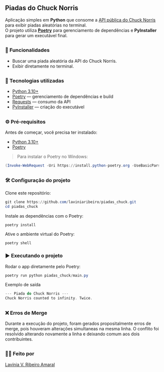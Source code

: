 ## Piadas do Chuck Norris

Aplicação simples em **Python** que consome a [API pública do Chuck Norris](https://api.chucknorris.io/) para exibir piadas aleatórias no terminal.  
O projeto utiliza **[Poetry](https://python-poetry.org/)** para gerenciamento de dependências e **PyInstaller** para gerar um executável final.

##

### 📌 Funcionalidades
- Buscar uma piada aleatória da API do Chuck Norris.
- Exibir diretamente no terminal.

##

### 🚀 Tecnologias utilizadas
- [Python 3.10+](https://www.python.org/)
- [Poetry](https://python-poetry.org/) — gerenciamento de dependências e build
- [Requests](https://pypi.org/project/requests/) — consumo da API
- [PyInstaller](https://pyinstaller.org/) — criação do executável

##

### ⚙️ Pré-requisitos

Antes de começar, você precisa ter instalado:
- [Python 3.10+](https://www.python.org/downloads/)
- [Poetry](https://python-poetry.org/docs/#installation)

> Para instalar o Poetry no Windows:
```powershell
(Invoke-WebRequest -Uri https://install.python-poetry.org -UseBasicParsing).Content | python -

```
##

### 🛠️ Configuração do projeto 

Clone este repositório:
```powershell
git clone https://github.com/laviniaribeiro/piadas_chuck.git
cd piadas_chuck

```

Instale as dependências com o Poetry:
```powershell
poetry install

```

Ative o ambiente virtual do Poetry:
```powershell
poetry shell

```

### ▶️ Executando o projeto

Rodar o app diretamente pelo Poetry:
```powershell
poetry run python piadas_chuck/main.py

```

Exemplo de saída
```powershell
--- Piada do Chuck Norris ---
Chuck Norris counted to infinity. Twice.

```

##


### ❌ Erros de Merge
Durante a execução do projeto, foram gerados propositalmente erros de merge, pois houveram alterações simultaneas na mesma linha. 
O conflito foi resolvido alterando novamente a linha e deixando comum aos dois contribuintes.


##


### 👩‍💻 Feito por
[Lavínia V. Ribeiro Amaral](https://github.com/laviniaribeiro)


